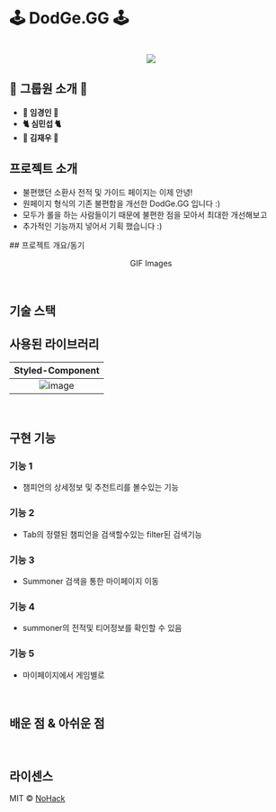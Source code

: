 # 🕹 DodGe.GG 🕹

<p align="center">
  <br>
      <img src="https://img.hankyung.com/photo/201904/51369_99390_3545.png"/>
  <br>
</p>

## 👾 그룹원 소개 👾
* **👑 임경인 👑**
* **🐈 심민섭 🐈**
* **🍫 김재우 🍫**
## 프로젝트 소개
* 불편했던 소환사 전적 및 가이드 페이지는 이제 안녕!
* 원페이지 형식의 기존 불편함을 개선한 DodGe.GG 입니다 :)
* 모두가 롤을 하는 사람들이기 때문에 불편한 점을 모아서 최대한 개선해보고
* 추가적인 기능까지 넣어서 기획 했습니다 :)
<p align="justify">
## 프로젝트 개요/동기
</p>

<p align="center">
GIF Images
</p>

<br>

## 기술 스택


## 사용된 라이브러리

| Styled-Component |
| :--------: |
|   ![image](https://user-images.githubusercontent.com/99936345/196709299-bbefdafe-a904-4b1f-b34f-28788e2abb26.png)|

<br>

## 구현 기능

### 기능 1
* 챔피언의 상세정보 및 추천트리를 볼수있는 기능
### 기능 2
* Tab의 정렬된 챔피언을 검색할수있는 filter된 검색기능
### 기능 3
* Summoner 검색을 통한 마이페이지 이동
### 기능 4
* summoner의 전적및 티어정보를 확인할 수 있음
### 기능 5
* 마이페이지에서 게임별로 

<br>

## 배운 점 & 아쉬운 점

<p align="justify">

</p>

<br>

## 라이센스

MIT &copy; [NoHack](mailto:lbjp114@gmail.com)

<!-- Stack Icon Refernces -->

[js]: /images/stack/javascript.svg
[ts]: /images/stack/typescript.svg
[react]: /images/stack/react.svg
[node]: /images/stack/node.svg
